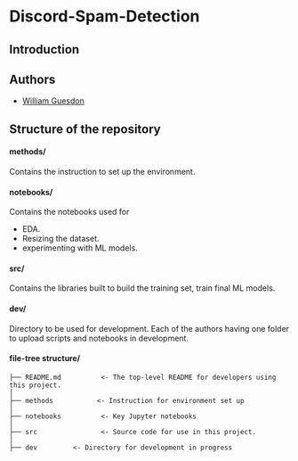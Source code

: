 # Discord-Spam-Detection


## Introduction


## Authors

* [William Guesdon](https://github.com/wguesdon)


## Structure of the repository

#### methods/
Contains the instruction to set up the environment.

#### notebooks/
Contains the notebooks used for 
* EDA.
* Resizing the dataset.
* experimenting with ML models.

#### src/
Contains the libraries built to  build the training set, train final ML models.

#### dev/
Directory to be used for development. Each of the authors having one folder to upload scripts and notebooks in development.

#### file-tree structure/

```
├── README.md          <- The top-level README for developers using this project.
│
├── methods           <- Instruction for environment set up
│
├── notebooks          <- Key Jupyter notebooks 
│
├── src                <- Source code for use in this project.
│
├── dev         <- Directory for development in progress
```
